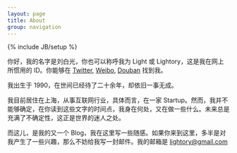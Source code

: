 ```yaml
---
layout: page  
title: About  
group: navigation
---
```

{% include JB/setup %}

你好，我的名字是刘白光，你也可以称呼我为 Light 或 Lightory，这是我在网上所惯用的 ID。你能够在 [Twitter](http://twitter.com/lightory/), [Weibo](http://weibo.com/lightory/), [Douban](http://douban.com/people/lightory/) 找到我。

我出生于 1990，在世间已经待了二十余年，却依旧一事无成。

我目前居住在上海，从事互联网行业，具体而言，在一家 Startup。然而，我并不能够确定，在你读到这些文字的时间点，我身在何处，又在做一些什么。未来总是充满了不确定性，这正是世界的迷人之处。

而这儿，是我的又一个 Blog，我在这里写一些随感。如果你来到这里，多半是对我产生了一些兴趣，那么不妨给我写一封邮件。我的邮箱是 <lightory@gmail.com>